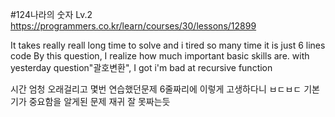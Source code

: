 #124나라의 숫자 Lv.2
https://programmers.co.kr/learn/courses/30/lessons/12899

It takes really reall long time to solve and i tired so many time
it is just 6 lines code
By this question, I realize how much important basic skills are.
with yesterday question"괄호변환", I got i'm bad at recursive function

시간 엄청 오래걸리고 몇번 연습했던문제 
6줄짜리에 이렇게 고생하다니 ㅂㄷㅂㄷ
기본기가 중요함을 알게된 문제
재귀 잘 못짜는듯